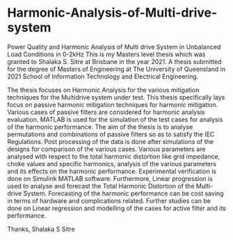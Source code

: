 # Harmonic-Analysis-of-Multi-drive-system
Power Quality and Harmonic Analysis of Multi drive System in Unbalanced Load Conditions in 0-2kHz
This is my Masters level thesis which was granted to Shalaka S. Sitre at Brisbane in the year 2021.
A thesis submitted for the degree of Masters of Engineering at The University of Queensland in 2021
School of Information Technology and Electrical Engineering.


The thesis focuses on Harmonic Analysis for the various mitigation techniques for the Multidrive system under test. This thesis specifically lays focus on passive harmonic mitigation techniques for harmonic mitigation. Various cases of passive filters are considered for harmonic analysis evaluation. MATLAB is used for the simulation of the test cases for analysis of the harmonic performance. The aim of the thesis is to analyse permutations and combinations of passive filters so as to satisfy the IEC Regulations. Post processing of the data is done after simulations of the designs for comparison of the various cases. Various parameters are analysed with respect to the total harmonic distortion like grid impedance, choke values and specific harmonics, analysis of the various parameters and its effects on the harmonic performance. Experimental verification is done on Simulink MATLAB software.
Furthermore, Linear progression is used to analyse and forecast the Total Harmonic Distortion of the Multi-drive System. Forecasting of the harmonic performance can be cost saving in terms of hardware and complications related. Further studies can be done on Linear regression and modelling of the cases for active filter and its performance.


Thanks,
Shalaka S Sitre
